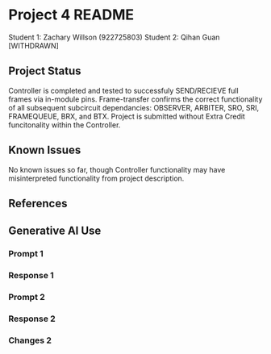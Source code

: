 # Project 4 README

Student 1: Zachary Willson (922725803)
Student 2: Qihan Guan [WITHDRAWN]

## Project Status
Controller is completed and tested to successfuly SEND/RECIEVE full frames via in-module pins. Frame-transfer confirms the correct functionality of all subsequent subcircuit dependancies: OBSERVER, ARBITER, SRO, SRI, FRAMEQUEUE, BRX, and BTX. Project is submitted without Extra Credit funcitonality within the Controller. 

## Known Issues
No known issues so far, though Controller functionality may have misinterpreted functionality from project description. 

## References


## Generative AI Use


### Prompt 1


### Response 1


### Prompt 2


### Response 2


### Changes 2

